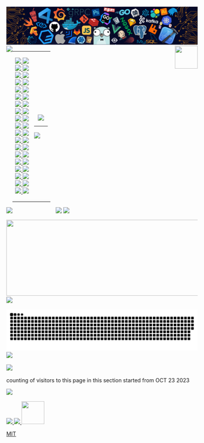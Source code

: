 
<!--
**weiensong/weiensong** is a ✨ _special_ ✨ repository because its `README.md` (this file) appears on your GitHub profile.

Here are some ideas to get you started:

- 🔭 I’m currently working on ...
- 🌱 I’m currently learning ...
- 👯 I’m looking to collaborate on ...
- 🤔 I’m looking for help with ...
- 💬 Ask me about ...
- 📫 How to reach me: ...
- 😄 Pronouns: ...
- ⚡ Fun fact: ...
-->

<!-- Technology Stack 
![](./.src/header4_.png)

<p align="center">
  <img src="https://github-widgetbox.vercel.app/api/profile?username=weiensong&data=followers,repositories,stars,commits&theme=darkmode">
</p>
-->

<!-- Technology Stack -->
![](./.src/header_.png)
<a href="https://www.python.org/">
  <img src="https://techstack-generator.vercel.app/python-icon.svg" align="right" height="60" width="60" >
  <img src="https://readme-typing-svg.demolab.com?font=Fira+Code&pause=1000&color=27ADF7&center=true&vCenter=true&width=435&lines=Hi+there%2C+I'm+weiensong!;Welcome+to+my+profile!;l+enjoy+new+things!" align="left">
</a>

<table style="width:100px">
    <tr>
      <td width="50%" height="200%">
        <p>
          <!-- -----------------------------------------------------------------shields.io------------------------------------------------------------------------ -->
          <a href="https://www.python.org/">
            <picture>
              <source media="(prefers-color-scheme: dark)" srcset="https://img.shields.io/badge/-Python-%230d1117?style=flat-square&logo=python&color=%23696969"> 
              <source media="(prefers-color-scheme: light)" srcset="https://img.shields.io/badge/Python-rgb(242%2C%20242%2C%20242)?style=flat-square&logo=python">
              <img class="dark-mode"src="https://img.shields.io/badge/-Python-%230d1117?style=flat-square&logo=python&color=%23696969"/>
            </picture>
          </a>
          <a href="https://www.java.com/">
            <picture>
              <source media="(prefers-color-scheme: dark)" srcset="https://img.shields.io/badge/-Java-%230d1117?style=flat-square&logo=openjdk&color=%23696969"> 
              <source media="(prefers-color-scheme: light)" srcset="https://img.shields.io/badge/-Java-rgb(242%2C%20242%2C%20242)?style=flat-square&logo=openjdk">
              <img src="https://img.shields.io/badge/-Java-%230d1117?style=flat-square&logo=openjdk&color=&color=%23696969"/>
            </picture>
          </a>
          <a href="https://www.open-std.org/jtc1/sc22/wg14/">
            <picture>
              <source media="(prefers-color-scheme: dark)" srcset="https://img.shields.io/badge/-C-%230d1117?style=flat-square&logo=c&color=%23696969"> 
              <source media="(prefers-color-scheme: light)" srcset="https://img.shields.io/badge/-C-rgb(242%2C%20242%2C%20242)?style=flat-square&logo=c">
              <img src="https://img.shields.io/badge/-C-%230d1117?style=flat-square&logo=c&color=%23696969"/>
            </picture>
          </a>
          <a href="https://developer.apple.com/swift/">
            <picture>
              <source media="(prefers-color-scheme: dark)" srcset="https://img.shields.io/badge/-swift-%230d1117?style=flat-square&logo=swift&color=%23696969"> 
              <source media="(prefers-color-scheme: light)" srcset="https://img.shields.io/badge/-swift-rgb(242%2C%20242%2C%20242)?style=flat-square&logo=swift">
              <img src="https://img.shields.io/badge/-swift-%230d1117?style=flat-square&logo=swift&color=%23696969"/>
            </picture>
          </a>
          <a href="https://www.scala-lang.org/">
            <picture>
              <source media="(prefers-color-scheme: dark)" srcset="https://img.shields.io/badge/-Scala-%230d1117?style=flat-square&logo=scala&color=%23696969"> 
              <source media="(prefers-color-scheme: light)" srcset="https://img.shields.io/badge/-Scala-rgb(242%2C%20242%2C%20242)?style=flat-square&logo=scala">
              <img src="https://img.shields.io/badge/-Scala-%230d1117?style=flat-square&logo=scala&color=%23696969"/>
            </picture>
          </a>
          <a href="https://developer.mozilla.org/en-US/docs/Web/JavaScript">
            <picture>
              <source media="(prefers-color-scheme: dark)" srcset="https://img.shields.io/badge/-JavaScript-%230d1117?style=flat-square&logo=javascript&color=%23696969"> 
              <source media="(prefers-color-scheme: light)" srcset="https://img.shields.io/badge/-JavaScript-rgb(242%2C%20242%2C%20242)?style=flat-square&logo=javascript">
              <img src="https://img.shields.io/badge/-JavaScript-rgb(242%2C%20242%2C%20242)?style=flat-square&logo=javascript&color=%23696969"/>
            </picture>
          </a>
          <a href="https://www.r-project.org/">
            <picture href="https://www.r-project.org/">
              <source media="(prefers-color-scheme: dark)" srcset="https://img.shields.io/badge/-R-%230d1117?style=flat-square&logo=r&color=%23696969"> 
              <source media="(prefers-color-scheme: light)" srcset="https://img.shields.io/badge/-R-rgb(242%2C%20242%2C%20242)?style=flat-square&logo=r">
              <img src="https://img.shields.io/badge/-R-%230d1117?style=flat-square&logo=r&color=%23696969"/>
            </picture>
          </a>
          <a href="https://www.apple.com/macos/sonoma/">
            <picture>
              <source media="(prefers-color-scheme: dark)" srcset="https://img.shields.io/badge/-MacOS-%230d1117?style=flat-square&logo=macos&color=%23696969"> 
              <source media="(prefers-color-scheme: light)" srcset="https://img.shields.io/badge/-MacOS-rgb(242%2C%20242%2C%20242)?style=flat-square&logo=macos">
              <img src="https://img.shields.io/badge/-MacOS-%230d1117?style=flat-square&logo=macos&color=%23696969"/>
            </picture>
          </a>
          <a href="https://www.microsoft.com/">
            <picture>
              <source media="(prefers-color-scheme: dark)" srcset="https://img.shields.io/badge/-Windows-%230d1117?style=flat-square&logo=windows&color=%23696969"> 
              <source media="(prefers-color-scheme: light)" srcset="https://img.shields.io/badge/-Windows-rgb(242%2C%20242%2C%20242)?style=flat-square&logo=windows">
              <img src="https://img.shields.io/badge/-Windows-%230d1117?style=flat-square&logo=windows&color=%23696969"/>
            </picture>
          </a>
          <a href="https://www.linux.org/">
            <picture>
              <source media="(prefers-color-scheme: dark)" srcset="https://img.shields.io/badge/-Linux-%230d1117?style=flat-square&logo=linux&color=%23696969"> 
              <source media="(prefers-color-scheme: light)" srcset="https://img.shields.io/badge/-Linux-rgb(242%2C%20242%2C%20242)?style=flat-square&logo=linux">
              <img src="https://img.shields.io/badge/-Linux-%230d1117?style=flat-square&logo=linux&color=%23696969"/>
            </picture>
          </a>
          <a href="https://www.centos.org/">
            <picture>
              <source media="(prefers-color-scheme: dark)" srcset="https://img.shields.io/badge/-CentOS-%230d1117?style=flat-square&logo=centos&color=%23696969"> 
              <source media="(prefers-color-scheme: light)" srcset="https://img.shields.io/badge/-CentOS-rgb(242%2C%20242%2C%20242)?style=flat-square&logo=centos">
              <img src="https://img.shields.io/badge/-CentOS-%230d1117?style=flat-square&logo=centos&color=%23696969"/>
            </picture>
          </a>
          <a href="https://ubuntu.com/">
            <picture>
              <source media="(prefers-color-scheme: dark)" srcset="https://img.shields.io/badge/-Ubuntu-%230d1117?style=flat-square&logo=ubuntu&color=%23696969"> 
              <source media="(prefers-color-scheme: light)" srcset="https://img.shields.io/badge/-Ubuntu-rgb(242%2C%20242%2C%20242)?style=flat-square&logo=ubuntu">
              <img src="https://img.shields.io/badge/-Ubuntu-%230d1117?style=flat-square&logo=ubuntu&color=%23696969"/>
            </picture>
          </a>
          <a href="https://www.redhat.com/">
            <picture>
              <source media="(prefers-color-scheme: dark)" srcset="https://img.shields.io/badge/-RedHat-%230d1117?style=flat-square&logo=redhat&color=%23696969"> 
              <source media="(prefers-color-scheme: light)" srcset="https://img.shields.io/badge/-RedHat-rgb(242%2C%20242%2C%20242)?style=flat-square&logo=redhat">
              <img src="https://img.shields.io/badge/-RedHat-%230d1117?style=flat-square&logo=redhat&color=%23696969"/>
            </picture>
          </a>
          <a href="https://www.docker.com/">
            <picture>
              <source media="(prefers-color-scheme: dark)" srcset="https://img.shields.io/badge/-Docker-%230d1117?style=flat-square&logo=docker&color=%23696969"> 
              <source media="(prefers-color-scheme: light)" srcset="https://img.shields.io/badge/-Docker-rgb(242%2C%20242%2C%20242)?style=flat-square&logo=docker">
              <img src="https://img.shields.io/badge/-Docker-%230d1117?style=flat-square&logo=docker&color=%23696969"/>
            </picture>
          </a>
          <a href="https://hadoop.apache.org/">
            <picture>
              <source media="(prefers-color-scheme: dark)" srcset="https://img.shields.io/badge/-Apache-%230d1117?style=flat-square&logo=apache&color=%23696969"> 
              <source media="(prefers-color-scheme: light)" srcset="https://img.shields.io/badge/-Apache-rgb(242%2C%20242%2C%20242)?style=flat-square&logo=apache">
              <img src="https://img.shields.io/badge/-Apache-%230d1117?style=flat-square&logo=apache&color=%23696969"/>
            </picture>
          </a>
          <a href="https://hadoop.apache.org/">
            <picture>
              <source media="(prefers-color-scheme: dark)" srcset="https://img.shields.io/badge/-Hadoop-%230d1117?style=flat-square&logo=apachehadoop&color=%23696969"> 
              <source media="(prefers-color-scheme: light)" srcset="https://img.shields.io/badge/-Hadoop-rgb(242%2C%20242%2C%20242)?style=flat-square&logo=apachehadoop">
              <img src="https://img.shields.io/badge/-Hadoop-%230d1117?style=flat-square&logo=apachehadoop&color=%23696969"/>
            </picture>
          </a>
          <a href="https://spark.apache.org/">
            <picture>
              <source media="(prefers-color-scheme: dark)" srcset="https://img.shields.io/badge/-Spark-%230d1117?style=flat-square&logo=apachespark&color=%23696969"> 
              <source media="(prefers-color-scheme: light)" srcset="https://img.shields.io/badge/-Spark-rgb(242%2C%20242%2C%20242)?style=flat-square&logo=apachespark">
              <img src="https://img.shields.io/badge/-Spark-%230d1117?style=flat-square&logo=apachespark&color=%23696969"/>
            </picture>
          </a>
          <a href="https://hive.apache.org/">
            <picture>
              <source media="(prefers-color-scheme: dark)" srcset="https://img.shields.io/badge/-Hive-%230d1117?style=flat-square&logo=apachehive&color=%23696969"> 
              <source media="(prefers-color-scheme: light)" srcset="https://img.shields.io/badge/-Hive-rgb(242%2C%20242%2C%20242)?style=flat-square&logo=apachehive">
              <img src="https://img.shields.io/badge/-Hive-%230d1117?style=flat-square&logo=apachehive&color=%23696969"/>
            </picture>
          </a>
          <a href="https://maven.apache.org/">
            <picture>
              <source media="(prefers-color-scheme: dark)" srcset="https://img.shields.io/badge/-Maven-%230d1117?style=flat-square&logo=apachemaven&color=%23696969"> 
              <source media="(prefers-color-scheme: light)" srcset="https://img.shields.io/badge/-Maven-rgb(242%2C%20242%2C%20242)?style=flat-square&logo=apachemaven">
              <img src="https://img.shields.io/badge/-Maven-%230d1117?style=flat-square&logo=apachemaven&color=%23696969"/>
            </picture>
          </a>
          <a href="https://www.selenium.dev/">
            <picture>
              <source media="(prefers-color-scheme: dark)" srcset="https://img.shields.io/badge/-Selenium-%230d1117?style=flat-square&logo=selenium&color=%23696969"> 
              <source media="(prefers-color-scheme: light)" srcset="https://img.shields.io/badge/-Selenium-rgb(242%2C%20242%2C%20242)?style=flat-square&logo=selenium">
              <img src="https://img.shields.io/badge/-Selenium-%230d1117?style=flat-square&logo=selenium&color=%23696969"/>
            </picture>
          </a>
          <a href="https://fastapi.tiangolo.com/">
            <picture>
              <source media="(prefers-color-scheme: dark)" srcset="https://img.shields.io/badge/-FastAPI-%230d1117?style=flat-square&logo=fastapi&color=%23696969"> 
              <source media="(prefers-color-scheme: light)" srcset="https://img.shields.io/badge/-FastAPI-rgb(242%2C%20242%2C%20242)?style=flat-square&logo=fastapi">
              <img src="https://img.shields.io/badge/-FastAPI-%230d1117?style=flat-square&logo=fastapi&color=%23696969"/>
            </picture>
          </a>
          <a href="https://pandas.pydata.org/">
            <picture>
              <source media="(prefers-color-scheme: dark)" srcset="https://img.shields.io/badge/-Pandas-%230d1117?style=flat-square&logo=pandas&color=%23696969"> 
              <source media="(prefers-color-scheme: light)" srcset="https://img.shields.io/badge/-Pandas-rgb(242%2C%20242%2C%20242)?style=flat-square&logo=pandas">
              <img src="https://img.shields.io/badge/-Pandas-%230d1117?style=flat-square&logo=pandas&color=%23696969"/>
            </picture>
          </a>
          <a href="https://numpy.org/">
            <picture>
              <source media="(prefers-color-scheme: dark)" srcset="https://img.shields.io/badge/-Numpy-%230d1117?style=flat-square&logo=numpy&color=%23696969"> 
              <source media="(prefers-color-scheme: light)" srcset="https://img.shields.io/badge/-Numpy-rgb(242%2C%20242%2C%20242)?style=flat-square&logo=numpy">
              <img src="https://img.shields.io/badge/-Numpy-%230d1117?style=flat-square&logo=numpy&color=%23696969"/>
            </picture>
          </a>
          <a href="https://www.mysql.com/">
            <picture>
              <source media="(prefers-color-scheme: dark)" srcset="https://img.shields.io/badge/-MySQL-%230d1117?style=flat-square&logo=mysql&color=%23696969"> 
              <source media="(prefers-color-scheme: light)" srcset="https://img.shields.io/badge/-MySQL-rgb(242%2C%20242%2C%20242)?style=flat-square&logo=mysql">
              <img src="https://img.shields.io/badge/-MySQL-%230d1117?style=flat-square&logo=mysql&color=%23696969"/>
            </picture>
          </a>
          <a href="https://git-scm.com/">
            <picture href="https://git-scm.com/">
              <source media="(prefers-color-scheme: dark)" srcset="https://img.shields.io/badge/-Git-%230d1117?style=flat-square&logo=git&color=%23696969"> 
              <source media="(prefers-color-scheme: light)" srcset="https://img.shields.io/badge/-Git-rgb(242%2C%20242%2C%20242)?style=flat-square&logo=git">
              <img src="https://img.shields.io/badge/-Git-%230d1117?style=flat-square&logo=git&color=%23696969"/>
            </picture>
          </a>
          <a href="https://jupyter.org/">
            <picture>
              <source media="(prefers-color-scheme: dark)" srcset="https://img.shields.io/badge/-Jupyter-%230d1117?style=flat-square&logo=jupyter&color=%23696969"> 
              <source media="(prefers-color-scheme: light)" srcset="https://img.shields.io/badge/-Jupyter-rgb(242%2C%20242%2C%20242)?style=flat-square&logo=jupyter">
              <img src="https://img.shields.io/badge/-Jupyter-%230d1117?style=flat-square&logo=jupyter&color=%23696969"/>
            </picture>
          </a>
          <a href="https://html.spec.whatwg.org/multipage/">
            <picture>
              <source media="(prefers-color-scheme: dark)" srcset="https://img.shields.io/badge/-Html-%230d1117?style=flat-square&logo=html5&color=%23696969"> 
              <source media="(prefers-color-scheme: light)" srcset="https://img.shields.io/badge/-Html-rgb(242%2C%20242%2C%20242)?style=flat-square&logo=html5">
              <img src="https://img.shields.io/badge/-Html-%230d1117?style=flat-square&logo=html5&color=%23696969"/>
            </picture>
          </a>
          <a href="https://www.w3schools.com/css/">
            <picture>
              <source media="(prefers-color-scheme: dark)" srcset="https://img.shields.io/badge/-Css-%230d1117?style=flat-square&logo=css3&color=%23696969"> 
              <source media="(prefers-color-scheme: light)" srcset="https://img.shields.io/badge/-Css-rgb(242%2C%20242%2C%20242)?style=flat-square&logo=css3">
              <img src="https://img.shields.io/badge/-Css-%230d1117?style=flat-square&logo=css3&color=%23696969"/>
            </picture>
          </a>
          <a href="https://www.markdownguide.org/">
            <picture>
              <source media="(prefers-color-scheme: dark)" srcset="https://img.shields.io/badge/-Markdown-%230d1117?style=flat-square&logo=markdown&color=%23696969"> 
              <source media="(prefers-color-scheme: light)" srcset="https://img.shields.io/badge/-Markdown-rgb(242%2C%20242%2C%20242)?style=flat-square&logo=markdown">
              <img src="https://img.shields.io/badge/-Markdown-%230d1117?style=flat-square&logo=markdown&color=%23696969"/>
            </picture>
          </a>
          <a href="https://iterm2.com/">
            <picture>
              <source media="(prefers-color-scheme: dark)" srcset="https://img.shields.io/badge/-iTerm2-%230d1117?style=flat-square&logo=windowsterminal&color=%23696969"> 
              <source media="(prefers-color-scheme: light)" srcset="https://img.shields.io/badge/-iTerm2-rgb(242%2C%20242%2C%20242)?style=flat-square&logo=windowsterminal">
              <img src="https://img.shields.io/badge/-iTerm2-%230d1117?style=flat-square&logo=windowsterminal&color=%23696969"/>
            </picture>
          </a>
          <a href="https://apps.microsoft.com/store/detail/windows-terminal/9N0DX20HK701">
            <picture>
              <source media="(prefers-color-scheme: dark)" srcset="https://img.shields.io/badge/-Windows Terminal-%230d1117?style=flat-square&logo=iterm2&color=%23696969"> 
              <source media="(prefers-color-scheme: light)" srcset="https://img.shields.io/badge/-Windows Terminal-rgb(242%2C%20242%2C%20242)?style=flat-square&logo=iterm2">
              <img src="https://img.shields.io/badge/-Windows Terminal-%230d1117?style=flat-square&logo=iterm2&color=%23696969"/>
            </picture>
          </a>
          <a href="https://echarts.apache.org/index.html">
            <picture>
              <source media="(prefers-color-scheme: dark)" srcset="https://img.shields.io/badge/-Echarts-%230d1117?style=flat-square&logo=apacheecharts&color=%23696969"> 
              <source media="(prefers-color-scheme: light)" srcset="https://img.shields.io/badge/-Echarts-rgb(242%2C%20242%2C%20242)?style=flat-square&logo=apacheecharts">
              <img src="https://img.shields.io/badge/-Echarts-%230d1117?style=flat-square&logo=apacheecharts&color=%23696969"/>
            </picture>
          </a>
          <a href="https://www.vim.org/">
            <picture>
              <source media="(prefers-color-scheme: dark)" srcset="https://img.shields.io/badge/-Vim-%230d1117?style=flat-square&logo=vim&color=%23696969"> 
              <source media="(prefers-color-scheme: light)" srcset="https://img.shields.io/badge/-Vim-rgb(242%2C%20242%2C%20242)?style=flat-square&logo=vim">
              <img src="https://img.shields.io/badge/-Vim-%230d1117?style=flat-square&logo=vim&color=%23696969"/>
            </picture>
          </a>
          <a href="https://neovim.io/">
            <picture>
              <source media="(prefers-color-scheme: dark)" srcset="https://img.shields.io/badge/-Neovim-%230d1117?style=flat-square&logo=neovim&color=%23696969"> 
              <source media="(prefers-color-scheme: light)" srcset="https://img.shields.io/badge/-Neovim-rgb(242%2C%20242%2C%20242)?style=flat-square&logo=neovim">
              <img src="https://img.shields.io/badge/-Neovim-%230d1117?style=flat-square&logo=neovim&color=%23696969"/>
            </picture>
          </a>
          <a href="https://www.lua.org/">
            <picture>
              <source media="(prefers-color-scheme: dark)" srcset="https://img.shields.io/badge/-Lua-%230d1117?style=flat-square&logo=lua&color=%23696969"> 
              <source media="(prefers-color-scheme: light)" srcset="https://img.shields.io/badge/-Lua-rgb(242%2C%20242%2C%20242)?style=flat-square&logo=lua">
              <img src="https://img.shields.io/badge/-Lua-%230d1117?style=flat-square&logo=lua&color=%23696969"/>
            </picture>
          </a>
          <a href="https://www.jetbrains.com/pycharm/">
            <picture>
              <source media="(prefers-color-scheme: dark)" srcset="https://img.shields.io/badge/-Pycharm-%230d1117?style=flat-square&logo=pycharm&color=%23696969"> 
              <source media="(prefers-color-scheme: light)" srcset="https://img.shields.io/badge/-Pycharm-rgb(242%2C%20242%2C%20242)?style=flat-square&logo=pycharm">
              <img src="https://img.shields.io/badge/-Pycharm-%230d1117?style=flat-square&logo=pycharm&color=%23696969"/>
            </picture>
          </a>
          <a href="https://www.jetbrains.com/idea/">
            <picture>
              <source media="(prefers-color-scheme: dark)" srcset="https://img.shields.io/badge/-Idea-%230d1117?style=flat-square&logo=intellijidea&color=%23696969"> 
              <source media="(prefers-color-scheme: light)" srcset="https://img.shields.io/badge/-Idea-rgb(242%2C%20242%2C%20242)?style=flat-square&logo=intellijidea">
              <img src="https://img.shields.io/badge/-Idea-%230d1117?style=flat-square&logo=intellijidea&color=%23696969"/>
            </picture>
          </a>
          <a href="https://code.visualstudio.com/">
            <picture>
              <source media="(prefers-color-scheme: dark)" srcset="https://img.shields.io/badge/-vscode-%230d1117?style=flat-square&logo=visualstudiocode&color=%23696969"> 
              <source media="(prefers-color-scheme: light)" srcset="https://img.shields.io/badge/-vscode-rgb(242%2C%20242%2C%20242)?style=flat-square&logo=visualstudiocode">
              <img src="https://img.shields.io/badge/-vscode-%230d1117?style=flat-square&logo=visualstudiocode&color=%23696969"/>
            </picture>
          </a>
        </p>
      </td>
      <td>
        <p align="center">
          <a href="https://github.com/TheAlgorithms/Python">
            <picture>
              <source media="(prefers-color-scheme: dark)" srcset="https://github-readme-stats-sigma-five.vercel.app/api/pin/?username=TheAlgorithms&repo=Python&title_color=a15619&icon_color=84628f&text_color=e6edf3&bg_color=242424&disable_animations=true" align="center" width="400"> 
              <source media="(prefers-color-scheme: light)" srcset="https://github-readme-stats-sigma-five.vercel.app/api/pin/?username=TheAlgorithms&repo=Python&disable_animations=true" align="center" width="400"> 
              <img src="https://github-readme-stats-sigma-five.vercel.app/api/pin/?username=TheAlgorithms&repo=Python&title_color=a15619&icon_color=84628f&text_color=e6edf3&bg_color=242424&disable_animations=true" align="center" width="400">
            </picture>
          </a>
          <hr> 
          <a href="https://github.com/dataease/dataease">
            <picture>
              <source media="(prefers-color-scheme: dark)" srcset="https://github-readme-stats-sigma-five.vercel.app/api/pin/?username=dataease&repo=dataease&title_color=a15619&icon_color=84628f&text_color=e6edf3&bg_color=242424&disable_animations=true" align="center" width="400"> 
              <source media="(prefers-color-scheme: light)" srcset="https://github-readme-stats-sigma-five.vercel.app/api/pin/?username=dataease&repo=dataease&disable_animations=true" align="center" width="400"> 
              <img src="https://github-readme-stats-sigma-five.vercel.app/api/pin/?username=dataease&repo=dataease&title_color=a15619&icon_color=84628f&text_color=e6edf3&bg_color=242424&disable_animations=true" align="center" width="400">
            </picture>
          </a>
        </p>
      </td>
    </tr>
</table>



<!-- statistics -->
<p>
  <picture>
    <source media="(prefers-color-scheme: dark)" srcset="https://github-readme-stats-sigma-five.vercel.app/api?username=touero&show_icons=true&theme=darcula&include_all_commits=true&disable_animations=true" height="180"> 
    <source media="(prefers-color-scheme: light)" srcset="https://github-readme-stats-sigma-five.vercel.app/api?username=touero&show_icons=true&theme=transparent&include_all_commits=true&disable_animations=true" height="180">
    <img src="https://github-readme-stats-sigma-five.vercel.app/api?username=touero&show_icons=true&theme=darcula&include_all_commits=true&disable_animations=true" height="180"/>
  </picture>
  
  <picture>
    <source media="(prefers-color-scheme: dark)" srcset="https://github-readme-stats.vercel.app/api/top-langs/?username=touero&layout=compact&theme=darcula&langs_count=20&disable_animations=true" height="180"> 
    <source media="(prefers-color-scheme: light)" srcset="https://github-readme-stats.vercel.app/api/top-langs/?username=touero&layout=compact&theme=transparent&langs_count=20&disable_animations=true" height="180">
    <img src="https://github-readme-stats.vercel.app/api/top-langs/?username=weiensong&layout=compact&theme=darcula&langs_count=20&disable_animations=true" height="180"/>
  </picture>
  
  <img src="https://media.giphy.com/media/v1.Y2lkPTc5MGI3NjExanptazVmdnJiY3lhYTg1Y3YxdDZvOXV4M3NhOXhtbDVwaDE3cnJ3aiZlcD12MV9pbnRlcm5hbF9naWZfYnlfaWQmY3Q9cw/hiJ9ypGI5tIKdwKoK2/giphy.gif" align="left" width="130">
</p>


<p>
  <picture>
    <source media="(prefers-color-scheme: dark)" srcset="https://github-readme-activity-graph.vercel.app/graph?username=touero&theme=github&bg_color=242424&include_all_commits=True&disable_animations=true" width="690" height="200"> 
    <source media="(prefers-color-scheme: light)" srcset="https://github-readme-activity-graph.vercel.app/graph?username=touero&theme=github&bg_color=166166166&include_all_commits=True&disable_animations=true" width="690" height="200">
    <img src="https://github-readme-activity-graph.vercel.app/graph?username=touero&theme=github&bg_color=242424&include_all_commits=True&disable_animations=true" width="690" height="200">
  </picture>
  <img src="https://media.giphy.com/media/8e7IQjEdnkivIk81C2/giphy.gif" width="130">
</p>

<!-- snake -->
<p>
  <picture>
    <source media="(prefers-color-scheme: dark)" srcset="https://raw.githubusercontent.com/touero/touero/output/github-contribution-grid-snake-dark.svg">
    <source media="(prefers-color-scheme: light)" srcset="https://raw.githubusercontent.com/touero/touero/output/github-contribution-grid-snake.svg">
    <img alt="github contribution grid snake animation" src="https://raw.githubusercontent.com/lxfriday/lxfriday/output/github-contribution-grid-snake.svg" width="700">
  </picture>
  <img src="https://media.giphy.com/media/l4FGrHErakgV8GRO0/giphy.gif" width="130">
</p>  

<!-- medal -->
<p>
  <picture>
    <source media="(prefers-color-scheme: dark)" srcset="https://github-profile-trophy.vercel.app/?username=touero&theme=gruvbox&row=1" width="690"> 
    <source media="(prefers-color-scheme: light)" srcset="https://github-profile-trophy.vercel.app/?username=touero&row=1" width="690">
    <img src="https://github-profile-trophy.vercel.app/?username=weiensong&theme=gruvbox&row=1" width="690">
  </picture>
</p>







counting of visitors to this page in this section started from OCT 23 2023  
  
![](https://count.getloli.com/get/@touero?theme=asoul)

<p>
  <a href="https://github.com/touero/touero/issues">
    <picture>
      <source media="(prefers-color-scheme: dark)" srcset="https://img.shields.io/badge/-GitHub-%230d1117?style=flat-square&logo=github&color=%23696969"> 
      <source media="(prefers-color-scheme: light)" srcset="https://img.shields.io/badge/-GitHub-rgb(242%2C%20242%2C%20242)?style=flat-square&logo=github">
      <img src="https://img.shields.io/badge/-GitHub-%230d1117?style=flat-square&logo=github&color=%23696969"/>
    </picture>
  </a>
  <a href="mailto:touer0018@gmail.com">
    <picture>
      <source media="(prefers-color-scheme: dark)" srcset="https://img.shields.io/badge/-touer0018@gmail.com-%230d1117?style=flat-square&logo=gmail&color=%23696969"> 
      <source media="(prefers-color-scheme: light)" srcset="https://img.shields.io/badge/-touer0018@gmail.com-rgb(242%2C%20242%2C%20242)?style=flat-square&logo=gmail">
      <img src="https://img.shields.io/badge/-touer0018@gmail.com-%230d1117?style=flat-square&logo=gmail&color=%23696969"/>
    </picture>
  </a>
<img src="https://media.giphy.com/media/mGcNjsfWAjY5AEZNw6/giphy.gif" height="60" width="60" >
</p>

[MIT](https://github.com/weiensong/weiensong/blob/main/.universal/LICENSE)
